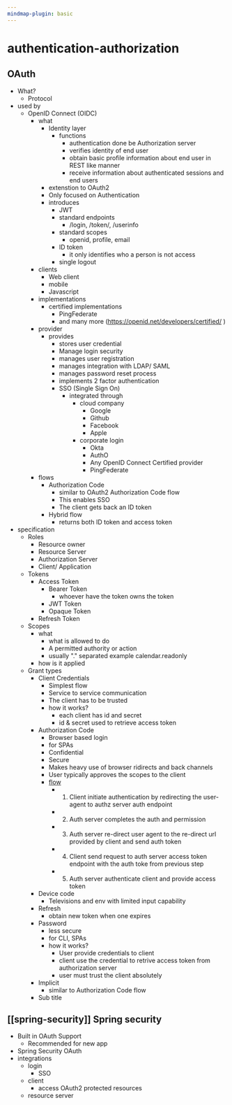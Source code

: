```yaml
---
mindmap-plugin: basic
---
```


# authentication-authorization

## OAuth
- What?
   - Protocol
- used by
   - OpenID Connect (OIDC)
      - what
         - Identity layer
            - functions
               - authentication done be Authorization server
               - verifies identity of end user
               - obtain basic profile information about end user
                      in REST like manner
               - receive information about authenticated sessions
                      and end users
         - extenstion to OAuth2
         - Only focused on Authentication
         - introduces
            - JWT
            - standard endpoints
               - /login, /token/, /userinfo
            - standard scopes
               - openid, profile, email
            - ID token
               - it only identifies who a person is not access
            - single logout
      - clients
         - Web client
         - mobile
         - Javascript
      - implementations
         - certified implementations
            - PingFederate
            - and many more (https://openid.net/developers/certified/ )
      - provider
         - provides
            - stores user credential
            - Manage login security
            - manages user registration
            - manages integration with LDAP/ SAML
            - manages password reset process
            - implements 2 factor authentication
            - SSO (Single Sign On)
               - integrated through
                  - cloud company
                     - Google
                     - Github
                     - Facebook
                     - Apple
                  - corporate login
                     - Okta
                     - AuthO
                     - Any OpenID Connect Certified provider
                     - PingFederate
      - flows
         - Authorization Code
            - similar to OAuth2 Authorization Code flow
            - This enables SSO
            - The client gets back an ID token
         - Hybrid flow
            - returns both ID token and access token
- specification
   - Roles
      - Resource owner
      - Resource Server
      - Authorization Server
      - Client/ Application
   - Tokens
      - Access Token
         - Bearer Token
            - whoever have the token owns the token
         - JWT Token
         - Opaque Token
      - Refresh Token
   - Scopes
      - what
         - what is allowed to do
         - A permitted authority or action
         - usually "." separated example calendar.readonly
      - how is it applied
   - Grant types
      - Client Credentials
         - Simplest flow
         - Service to service communication
         - The client has to be trusted
         - how it works?
            - each client has id and secret
            - id & secret used to retrieve access token
      - Authorization Code
         - Browser based login
         - for SPAs
         - Confidential
         - Secure
         - Makes heavy use of browser ridirects and back channels
         - User typically approves the scopes to the client
         - [flow](https://www.rfc-editor.org/rfc/rfc6749#section-4.1)
            - 1. Client initiate authentication by redirecting the user-agent to authz server auth endpoint
            - 2. Auth server completes the auth and permission
            - 3. Auth server re-direct user agent to the re-direct url provided by client and send auth token
            - 4. Client send request to auth server access token endpoint with the auth toke from previous step
            - 5. Auth server authenticate client and provide access token
      - Device code
         - Televisions and env with limited input capability
      - Refresh
         - obtain new token when one expires
      - Password
         - less secure
         - for CLI, SPAs
         - how it works?
            - User provide credentials to client
            - client use the credential to retrive access token from authorization server
            - user must trust the client absolutely
      - Implicit
         - similar to Authorization Code flow
      - Sub title

## [[spring-security]] Spring security
- Built in OAuth Support
   - Recommended for new app
- Spring Security OAuth
- integrations
   - login
      - SSO
   - client
      - access OAuth2 protected resources
   - resource server
